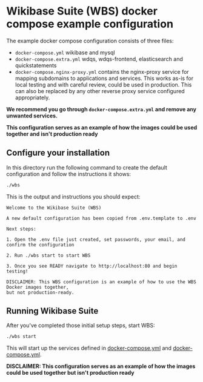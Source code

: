 # Wikibase Suite (WBS) docker compose example configuration

The example docker compose configuration consists of three files:

* `docker-compose.yml` wikibase and mysql
* `docker-compose.extra.yml` wdqs, wdqs-frontend, elasticsearch and quickstatements
* `docker-compose.nginx-proxy.yml` contains the nginx-proxy service for mapping subdomains to applications and services. This works as-is for local testing and with careful review, could be used in production. This can also be replaced by any other reverse proxy service configured appropriately. 

**We recommend you go through `docker-compose.extra.yml` and remove any unwanted services.**

**This configuration serves as an example of how the images could be used together and isn't production ready**

## Configure your installation

In this directory run the following command to create the default configuration and follow the instructions it shows:

```sh
./wbs
```

This is the output and instructions you should expect:

```text
Welcome to the Wikibase Suite (WBS)

A new default configuration has been copied from .env.template to .env

Next steps:

1. Open the .env file just created, set passwords, your email, and confirm the configuration

2. Run ./wbs start to start WBS

3. Once you see READY navigate to http://localhost:80 and begin testing!

DISCLAIMER: This WBS configuration is an example of how to use the WBS Docker images together,
but not production-ready.
```

## Running Wikibase Suite

After you've completed those initial setup steps, start WBS:

```sh
./wbs start
```

This will start up the services defined in [docker-compose.yml](docker-compose.yml) and [docker-compose.yml](docker-compose.extra.yml).

**DISCLAIMER: This configuration serves as an example of how the images could be used together but isn't production ready**

